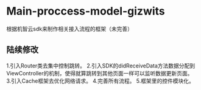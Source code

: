 # Main-proccess-model-gizwits
根据机智云sdk来制作相关接入流程的框架（未完善）
## 陆续修改
1.引入Router类去集中控制跳转。
2.引入SDK的didReceiveData方法数据分配到ViewController的机制，使得就算跳转到其他页面一样可以监听数据更新页面。
3.引入Cache框架去优化网络请求。
4.完善所有流程。
5.框架里的控件模块化。
